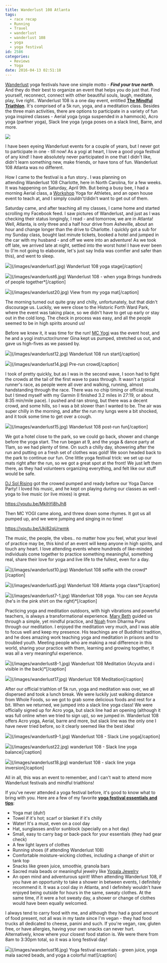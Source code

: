 ```yaml
---
title: Wanderlust 108 Atlanta
tags:
  - race recap
  - Running
  - Travel
  - wanderlust
  - wanderlust 108
  - yoga
  - yoga festival
id: 2586
categories:
  - Reviews
  - Yoga
date: 2016-04-13 02:51:18
---
```


[Wanderlust](http://wanderlust.com/) yoga festivals have one simple motto - _**Find your true north**_. And they do their best to organize an event that helps you do just that. Find yourself, reconnect, connect with other beautiful souls, laugh, meditate, play, live right.. Wanderlust 108 is a one day event, entitled <span style="text-decoration: underline;">**[The Mindful Triathlon](http://wanderlust.com/108s/)**</span>. It's comprised of a 5k run, yoga, and a meditation class. Besides the three main activities, there are&nbsp;options to participate in a variety of fun yoga inspired classes - Aerial yoga (yoga suspended in a hammock), Acro yoga (partner yoga), Slack line yoga (yoga poses on a slack line), Barre, and more.&nbsp;

![](/images/wanderlust11.jpg)

I have been eyeing Wanderlust events for a couple of years, but I never got to participate in one - till now! As a yogi at heart, I love a good&nbsp;yoga festival of any kind! I have absolutely never participated in one that I didn't like, didn't learn something new, make friends, or have tons of fun. Wanderlust 108 Atlanta was no different.&nbsp;

How I came to the festival is a fun story.. I was planning on attending&nbsp;Wanderlust 108 Charlotte, here in North Carolina, for a few weeks. It was happening on Saturday, April 9th. But being a busy bee, I had a morning Aerial class, a&nbsp;[Workshop](http://girlintheraw.com/yoga-workshops-schedule/)&nbsp;Yoga for Athletes, and an open house event to teach at, and I simply couldn't/didn't want to get out of them.

Saturday came, and after teaching all my classes, I came home and started scrolling my Facebook feed. I saw pictures of Wanderlust, and just as I was checking their status longingly, I read - and tomorrow, we are in Atlanta! Well, Atlanta, is only three and a half hour drive from Asheville, about an hour and change longer than the drive to Charlotte. I quickly got a sub for my Sunday class, bought last minute tickets, booked a hotel&nbsp;and jumped in the car with my husband - and off we were into an adventure!&nbsp;As we took off late, we arrived late at night, settled into the worst hotel I have ever been to (I'm not going to elaborate, let's just say India was comfier and safer than this), and went to sleep.

![](/images/wanderlust1.jpg)](/images/wanderlust1.jpg) Wanderlust 108 yoga stage[/caption]

![](/images/wanderlust6.jpg)](/images/wanderlust6.jpg) Wanderlust 108 - when yoga Brings hundreds of people together*[/caption]

![](/images/wanderlust20.jpg)](/images/wanderlust20.jpg) View from my yoga mat[/caption]

The morning turned out quite gray and chilly, unfortunately, but that didn't discourage us. Luckily, we were close to the Historic Forth Ward Park, where the event was taking place, so we didn't have to get up early or stay out in the cold long. The check in process was easy, and all the people seemed to be in high spirits around us!&nbsp;

Before we knew it, it was time for the run! [MC Yogi](http://www.mcyogi.com/)&nbsp;was the event host, and he and a yogi instructor/runner Gina kept us pumped, stretched us out, and gave us high-fives as we passed by.&nbsp;

![](/images/wanderlust12.jpg)](/images/wanderlust12.jpg) Wanderlust 108 run start[/caption]

![](/images/wanderlust14.jpg)](/images/wanderlust14.jpg) Pre-run crowd[/caption]

I took of pretty quickly, but as I was in the second wave, I soon had to fight the crowds at the tail of the first wave to pass through. It wasn't a typical runner's race, as people were all over and walking, running, almost handstanding through the race. There was no chip timing or official results, but I timed myself with my Garmin (I finished 3.2 miles in 27:19, or about 8:35 min/mile pace). I pushed and ran strong, but there was a decent crowd, and some hills, so I was a bit slower than I wanted to be. The air was super chilly in the morning, and after the run my lungs were a bit shocked, and it took some time to get over a cough.&nbsp;

![](/images/wanderlust15.jpg)](/images/wanderlust15.jpg) Wanderlust 108 post-run fun[/caption]

We got a hotel close to the park, so we could go back, shower and change before the yoga start. The run began at 9, and the yoga &amp; dance party at 11am, so we had plenty of time. On such a chilly day, showering after the run and putting on a fresh set of clothes was gold! We soon headed back to the park to continue our fun. One little yoga festival trick: we set up our mats right after the run, so we got a great spot at the front! We just left them there, as they had volunteers organizing everything, and felt like our stuff would be safe.&nbsp;

[DJ Sol Rising](http://www.solrising.com/) got the crowed pumped and ready before our Yoga Dance Party! I loved his music, and he kept on playing during our classes as well - yoga to live music (or live mixes) is great.&nbsp;

https://youtu.be/MkIhYi8hJh8

Then MC YOGI came along, and threw down some rhymes. It got us all pumped up, and we were jumping and singing in no time!

https://youtu.be/Ukj82qUrwmk

The music, the people, the vibes.. no matter how you feel, what your level of practice may be, this kind of an event will keep anyone in high spirits, and touch any heart. I love attending events where hundreds of like-minded individuals come together to practice something meaningful, something real, share their love for yoga and live life to the fullest, even for a day.&nbsp;

![](/images/wanderlust10.jpg)](/images/wanderlust10.jpg) Wanderlust 108 selfie with the crowd*[/caption]

![](/images/wanderlust5.jpg)](/images/wanderlust5.jpg) Wanderlust 108 Atlanta yoga class*[/caption]

![](/images/wanderlust7-1.jpg)](/images/wanderlust7-1.jpg) Wanderlust 108 yoga. You can see Acyuta (he's in the pink shirt on the right)*[/caption]

Practicing yoga and meditation outdoors, with high vibrations and powerful teachers, is always a transformational experience. [Mary Beth](http://www.marybethlarue.com/) guided us through a simple, yet mindful practice, and [Noah](http://www.dharmapunx.com/)&nbsp;from Dharma Punx through our meditation. I enjoyed the meditation very much, and I was able to focus well and keep my presence. His teachings are of Buddhist tradition, and he does amazing work teaching yoga and meditation in prisons and to troubled youth. Meeting people who are making a real difference in this world, sharing your practice with them, learning and growing together, it was all a very meaningful experience.&nbsp;

![](/images/wanderlust8-1.jpg)](/images/wanderlust8-1.jpg) Wanderlust 108 Meditation (Acyuta and i visible in the back)*[/caption]

![](/images/wanderlust17.jpg)](/images/wanderlust17.jpg) Wanderlust 108 Meditation[/caption]

After our official triathlon of 5k run, yoga and meditation was over, we all dispersed and took a lunch break. We were luckily just walking distance from Whole Foods, so we got to grab some delicious foods and rest for a bit. When we returned, we jumped into a slack line yoga class! We were officially signed up for Acro yoga, but slack line had an opening (although it was full online when we tried to sign up), so we jumped in. Wanderlust 108 offers Acro yoga, Aerial, barre and more, but slack line was the only one I have never tried before, so it clearly seemed like the best idea!

![](/images/wanderlust9-1.jpg)](/images/wanderlust9-1.jpg) Wanderlust 108 - Slack Line yoga[/caption]

![](/images/wanderlust22.jpg)](/images/wanderlust22.jpg) wanderlust 108 - Slack line yoga balance[/caption]

![](/images/wanderlust18.jpg)](/images/wanderlust18.jpg) wanderlust 108 - slack line yoga inversion[/caption]

All in all, this was an event to remember, and I can't wait to attend more Wanderlust festivals and mindful triathlons!

If you've never attended a yoga festival before, it's good to know what to bring with you. Here are a few of my favorite <span style="text-decoration: underline;">**yoga festival essentials and tips**</span>:

*   Yoga mat (duh!)
*   Towel if it's hot; scarf or blanket if it's chilly
*   Water! It's a must, even on a cool day
*   Hat, sunglasses and/or sunblock (specially on a hot day)
*   Small, easy to carry bag or back-pack for your essentials (they had gear check)
*   A few light layers of clothes
*   Running shoes (if attending Wanderlust 108)
*   Comfortable moisture-wicking clothes, including a change of shirt or tank top
*   Snacks like green juice, smoothie, granola bars
*   Sacred mala beads or meaningful jewelry like [Yogala Jewelry](http://yogalajewelry.com/)
*   An open mind and adventurous spirit!
When attending Wanderlust 108, if you have an opportunity to take a shower in between events, I definitely recommend it. It was a cool day in Atlanta, and I definitely wouldn't have enjoyed being outside for hours in the same, sweaty clothes. At the same time, if it were a hot sweaty day, a shower or change of clothes would have been equally welcomed.&nbsp;

I always tend to carry food with me, and although they had a good amount of food present, not all was in my taste since I'm vegan - they had food trucks all dedicated to cheese, panini and such. If you're vegan, raw, gluten free, or have allergies, having your own snacks can never hurt. Alternatively, know where your closest food station is. We were there from 8am to 3:30pm total, so it was a long festival day!

![](/images/wanderlust16.jpg)](/images/wanderlust16.jpg) Yoga festival essentials - green juice, yoga mala sacred beads, and yoga a colorful mat![/caption]
